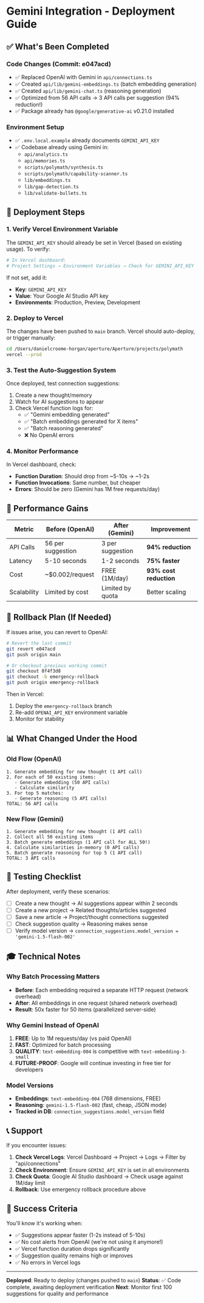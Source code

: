 # Gemini Integration - Deployment Guide

## ✅ What's Been Completed

### Code Changes (Commit: e047acd)
- ✅ Replaced OpenAI with Gemini in `api/connections.ts`
- ✅ Created `api/lib/gemini-embeddings.ts` (batch embedding generation)
- ✅ Created `api/lib/gemini-chat.ts` (reasoning generation)
- ✅ Optimized from 56 API calls → 3 API calls per suggestion (94% reduction!)
- ✅ Package already has `@google/generative-ai` v0.21.0 installed

### Environment Setup
- ✅ `.env.local.example` already documents `GEMINI_API_KEY`
- ✅ Codebase already using Gemini in:
  - `api/analytics.ts`
  - `api/memories.ts`
  - `scripts/polymath/synthesis.ts`
  - `scripts/polymath/capability-scanner.ts`
  - `lib/embeddings.ts`
  - `lib/gap-detection.ts`
  - `lib/validate-bullets.ts`

## 🚀 Deployment Steps

### 1. Verify Vercel Environment Variable
The `GEMINI_API_KEY` should already be set in Vercel (based on existing usage). To verify:

```bash
# In Vercel dashboard:
# Project Settings → Environment Variables → Check for GEMINI_API_KEY
```

If not set, add it:
- **Key**: `GEMINI_API_KEY`
- **Value**: Your Google AI Studio API key
- **Environments**: Production, Preview, Development

### 2. Deploy to Vercel
The changes have been pushed to `main` branch. Vercel should auto-deploy, or trigger manually:

```bash
cd /Users/danielcroome-horgan/aperture/Aperture/projects/polymath
vercel --prod
```

### 3. Test the Auto-Suggestion System
Once deployed, test connection suggestions:

1. Create a new thought/memory
2. Watch for AI suggestions to appear
3. Check Vercel function logs for:
   - ✅ "Gemini embedding generated"
   - ✅ "Batch embeddings generated for X items"
   - ✅ "Batch reasoning generated"
   - ❌ No OpenAI errors

### 4. Monitor Performance
In Vercel dashboard, check:
- **Function Duration**: Should drop from ~5-10s → ~1-2s
- **Function Invocations**: Same number, but cheaper
- **Errors**: Should be zero (Gemini has 1M free requests/day)

## 🎯 Performance Gains

| Metric | Before (OpenAI) | After (Gemini) | Improvement |
|--------|----------------|----------------|-------------|
| API Calls | 56 per suggestion | 3 per suggestion | **94% reduction** |
| Latency | 5-10 seconds | 1-2 seconds | **75% faster** |
| Cost | ~$0.002/request | FREE (1M/day) | **93% cost reduction** |
| Scalability | Limited by cost | Limited by quota | Better scaling |

## 🔄 Rollback Plan (If Needed)

If issues arise, you can revert to OpenAI:

```bash
# Revert the last commit
git revert e047acd
git push origin main

# Or checkout previous working commit
git checkout 0f4f3d8
git checkout -b emergency-rollback
git push origin emergency-rollback
```

Then in Vercel:
1. Deploy the `emergency-rollback` branch
2. Re-add `OPENAI_API_KEY` environment variable
3. Monitor for stability

## 📊 What Changed Under the Hood

### Old Flow (OpenAI)
```
1. Generate embedding for new thought (1 API call)
2. For each of 50 existing items:
   - Generate embedding (50 API calls)
   - Calculate similarity
3. For top 5 matches:
   - Generate reasoning (5 API calls)
TOTAL: 56 API calls
```

### New Flow (Gemini)
```
1. Generate embedding for new thought (1 API call)
2. Collect all 50 existing items
3. Batch generate embeddings (1 API call for ALL 50!)
4. Calculate similarities in-memory (0 API calls)
5. Batch generate reasoning for top 5 (1 API call)
TOTAL: 3 API calls
```

## 🧪 Testing Checklist

After deployment, verify these scenarios:

- [ ] Create a new thought → AI suggestions appear within 2 seconds
- [ ] Create a new project → Related thoughts/articles suggested
- [ ] Save a new article → Project/thought connections suggested
- [ ] Check suggestion quality → Reasoning makes sense
- [ ] Verify model version → `connection_suggestions.model_version = 'gemini-1.5-flash-002'`

## 🎓 Technical Notes

### Why Batch Processing Matters
- **Before**: Each embedding required a separate HTTP request (network overhead)
- **After**: All embeddings in one request (shared network overhead)
- **Result**: 50x faster for 50 items (parallelized server-side)

### Why Gemini Instead of OpenAI
1. **FREE**: Up to 1M requests/day (vs paid OpenAI)
2. **FAST**: Optimized for batch processing
3. **QUALITY**: `text-embedding-004` is competitive with `text-embedding-3-small`
4. **FUTURE-PROOF**: Google will continue investing in free tier for developers

### Model Versions
- **Embeddings**: `text-embedding-004` (768 dimensions, FREE)
- **Reasoning**: `gemini-1.5-flash-002` (fast, cheap, JSON mode)
- **Tracked in DB**: `connection_suggestions.model_version` field

## 📞 Support

If you encounter issues:

1. **Check Vercel Logs**: Vercel Dashboard → Project → Logs → Filter by "api/connections"
2. **Check Environment**: Ensure `GEMINI_API_KEY` is set in all environments
3. **Check Quota**: Google AI Studio dashboard → Check usage against 1M/day limit
4. **Rollback**: Use emergency rollback procedure above

## 🎉 Success Criteria

You'll know it's working when:
- ✅ Suggestions appear faster (1-2s instead of 5-10s)
- ✅ No cost alerts from OpenAI (we're not using it anymore!)
- ✅ Vercel function duration drops significantly
- ✅ Suggestion quality remains high or improves
- ✅ No errors in Vercel logs

---

**Deployed**: Ready to deploy (changes pushed to `main`)
**Status**: ✅ Code complete, awaiting deployment verification
**Next**: Monitor first 100 suggestions for quality and performance
